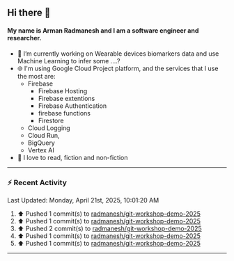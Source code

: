 ## Hi there 👋

#### My name is Arman Radmanesh and I am a software engineer and researcher.

- 🔭 I’m currently working on Wearable devices biomarkers data and use Machine Learning to infer some ....?
- 🌐 I'm using Google Cloud Project platform, and the services that I use the most are:
  - Firebase
     - Firebase Hosting
     - Firebase extentions 
     - Firebase Authentication
     - firebase functions
     - Firestore
  - Cloud Logging
  - Cloud Run,
  - BigQuery
  - Vertex AI
- 📖 I love to read, fiction and non-fiction

---

### :zap: Recent Activity

<!--START_SECTION:activity-->
<!--END_SECTION:activity-->

<!--RECENT_ACTIVITY:last_update-->
Last Updated: Monday, April 21st, 2025, 10:01:20 AM
<!--RECENT_ACTIVITY:last_update_end-->

<!--RECENT_ACTIVITY:start-->
1. ⬆️ Pushed 1 commit(s) to [radmanesh/git-workshop-demo-2025](https://github.com/radmanesh/git-workshop-demo-2025)
2. ⬆️ Pushed 1 commit(s) to [radmanesh/git-workshop-demo-2025](https://github.com/radmanesh/git-workshop-demo-2025)
3. ⬆️ Pushed 2 commit(s) to [radmanesh/git-workshop-demo-2025](https://github.com/radmanesh/git-workshop-demo-2025)
4. ⬆️ Pushed 1 commit(s) to [radmanesh/git-workshop-demo-2025](https://github.com/radmanesh/git-workshop-demo-2025)
5. ⬆️ Pushed 1 commit(s) to [radmanesh/git-workshop-demo-2025](https://github.com/radmanesh/git-workshop-demo-2025)
<!--RECENT_ACTIVITY:end-->

---

<!--
**radmanesh/radmanesh** is a ✨ _special_ ✨ repository because its `README.md` (this file) appears on your GitHub profile.

Here are some ideas to get you started:

- 🔭 I’m currently working on ...
- 🌱 I’m currently learning ...
- 👯 I’m looking to collaborate on ...
- 🤔 I’m looking for help with ...
- 💬 Ask me about ...
- 📫 How to reach me: ...
- 😄 Pronouns: ...
- ⚡ Fun fact: ...
-->
